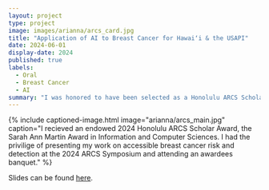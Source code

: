 ```yaml
---
layout: project
type: project
image: images/arianna/arcs_card.jpg
title: "Application of AI to Breast Cancer for Hawaiʻi & the USAPI"
date: 2024-06-01
display-date: 2024
published: true
labels:
  - Oral
  - Breast Cancer
  - AI
summary: "I was honored to have been selected as a Honolulu ARCS Scholar for 2024! "
---
```

{% include captioned-image.html image="arianna/arcs_main.jpg" caption="I recieved an endowed 2024 Honolulu ARCS Scholar Award, the Sarah Ann Martin Award in Information and Computer Sciences. I had the privilige of presenting my work on accessible breast cancer risk and detection at the 2024 ARCS Symposium and attending an awardees banquet." %}
 
Slides can be found <a href = "../resources/arianna_bunnell_arcs_foundation_slides.pdf">here</a>. <br/>